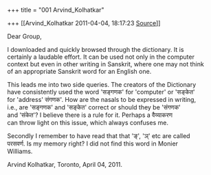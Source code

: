 +++
title = "001 Arvind_Kolhatkar"

+++
[[Arvind_Kolhatkar	2011-04-04, 18:17:23 [Source](https://groups.google.com/g/samskrita/c/Sbopwbxmymo)]]



Dear Group,  
  
I downloaded and quickly browsed through the dictionary. It is  
certainly a laudable effort. It can be used not only in the computer  
context but even in other writing in Sanskrit, where one may not think  
of an appropriate Sanskrit word for an English one.  
  
This leads me into two side queries. The creators of the Dictionary  
have consistently used the word 'सङ्गणक' for 'computer' or 'सङ्केत'  
for 'address' संगणक'. How are the nasals to be expressed in writing,  
i.e., are 'सङ्गणक' and 'सङ्केत' correct or should they be 'संगणक'  
and 'संकेत'? I believe there is a rule for it. Perhaps a वैय्याकरण  
can throw light on this issue, which always confuses me.  
  
Secondly I remember to have read that that 'ङ्', 'ञ्' etc are called  
परसवर्ण. Is my memory right? I did not find this word in Monier  
Williams.  
  
Arvind Kolhatkar, Toronto, April 04, 2011.

